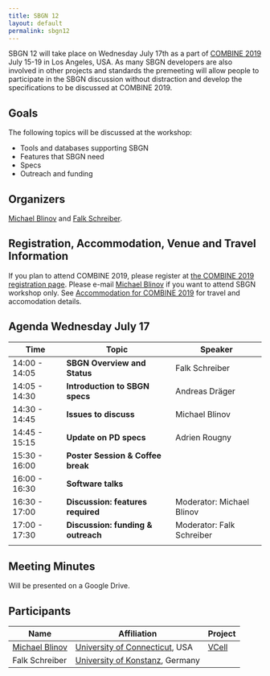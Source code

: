 ```yaml
---
title: SBGN 12
layout: default
permalink: sbgn12
---
```


SBGN 12 will take place on Wednesday July 17th as a part of [COMBINE 2019](http://co.mbine.org/events/COMBINE_2019) July 15-19 in Los Angeles, USA. As many SBGN developers are also involved in other projects and standards the premeeting will allow people to participate in the SBGN discussion without distraction and develop the specifications to be discussed at COMBINE 2019.

## Goals
The following topics will be discussed at the workshop:
<ul>
  <li> Tools and databases supporting SBGN</li>
  <li> Features that SBGN need</li>
  <li> Specs</li>
  <li> Outreach and funding</li>
</ul>

## Organizers
<a href="https://health.uconn.edu/blinov-lab/">Michael Blinov</a> and  <a href="https://www.cls.uni-konstanz.de/">Falk Schreiber</a>.

## Registration, Accommodation, Venue and Travel Information

If you plan to attend COMBINE 2019, please register at [the COMBINE 2019 registration page](http://co.mbine.org/events/COMBINE_2019#Registration). Please e-mail <a href="mailto:blinov@uchc.edu">Michael Blinov</a> if you want to attend SBGN workshop only. See [Accommodation for COMBINE 2019](http://co.mbine.org/events/COMBINE_2019/COMBINE2019_Travel) for travel and accomodation details.


## Agenda Wednesday July 17

| Time              | Topic                                                 | Speaker                         |
|-------------------|-------------------------------------------------------|---------------------------------|
| 14:00 - 14:05     | **SBGN Overview and Status**                          | Falk Schreiber                |
| 14:05 - 14:30     | **Introduction to SBGN specs**                        | Andreas Dräger              |
| 14:30 - 14:45     | **Issues to discuss**                                 | Michael Blinov              |
| 14:45 - 15:15     | **Update on PD specs**                                | Adrien Rougny                |   
| 15:30 - 16:00     | **Poster Session & Coffee break**                     |                              |
| 16:00 - 16:30     | **Software talks**                                                                   |                 
| 16:30 - 17:00     | **Discussion: features required**                     | Moderator: Michael Blinov     |
| 17:00 - 17:30     | **Discussion: funding & outreach**                    | Moderator: Falk Schreiber     |
||

## Meeting Minutes

Will be presented on a Google Drive.

## Participants

| Name               | Affiliation                               | Project                         |
|--------------------|-------------------------------------------|---------------------------------|
| <a href="https://health.uconn.edu/blinov-lab/">Michael Blinov</a>     | <a href="https://health.uconn.edu">University of Connecticut</a>, USA              | <a href="http://vcell.org">VCell</a>                |
| Falk Schreiber     |   <a href="https://www.cls.uni-konstanz.de/">University of Konstanz</a>, Germany         |               |




